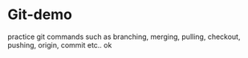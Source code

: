 # Git-demo
practice git commands such as branching, merging, pulling, checkout, pushing, origin, commit etc..
ok